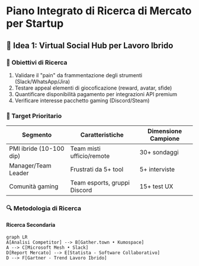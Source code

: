 # Piano Integrato di Ricerca di Mercato per Startup

## 📱 Idea 1: Virtual Social Hub per Lavoro Ibrido
### 🎯 Obiettivi di Ricerca
1. Validare il "pain" da frammentazione degli strumenti (Slack/WhatsApp/Jira)
2. Testare appeal elementi di giocoficazione (reward, avatar, sfide)
3. Quantificare disponibilità pagamento per integrazioni API premium
4. Verificare interesse pacchetto gaming (Discord/Steam)

### 👥 Target Prioritario
| Segmento | Caratteristiche | Dimensione Campione |
|----------|----------------|---------------------|
| PMI ibride (10-100 dip) | Team misti ufficio/remote | 30+ sondaggi |
| Manager/Team Leader | Frustrati da 5+ tool | 5+ interviste |
| Comunità gaming | Team esports, gruppi Discord | 15+ test UX |

### 🔍 Metodologia di Ricerca
#### Ricerca Secondaria
```mermaid
graph LR
A[Analisi Competitor] --> B[Gather.town • Kumospace]
A --> C[Microsoft Mesh • Slack]
D[Report Mercato] --> E[Statista - Software Collaborativo]
D --> F[Gartner - Trend Lavoro Ibrido]
